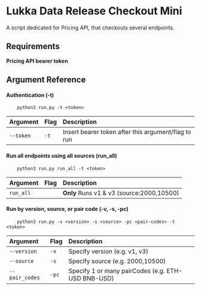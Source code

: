 
# Lukka Data Release Checkout Mini

A script dedicated for Pricing API, that checkouts several endpoints.


## Requirements

**Pricing API bearer token**
## Argument Reference

#### Authentication (-t)

```shell
    python3 run.py -t <token>
```
| Argument | Flag     | Description                |
| :-------- | :------- | :------------------------- |
| `--token` | `-t` | Insert bearer token after this argument/flag to run|

#### Run all endpoints using all sources (run_all)

```shell
    python3 run.py run_all -t <token>
```

| Argument | Flag     | Description                |
| :-------- | :------- | :------------------------- |
| `run_all` |  | **Only** Runs v1 & v3 (source:2000,10500)|


#### Run by version, source, or pair code  (-v, -s, -pc)

```shell
    python3 run.py -v <version> -s <source> -pc <pair-codes> -t <token>
```

| Argument | Flag     | Description                |
| :-------- | :------- | :------------------------- |
| `--version` | `-v` | Specify version (e.g. v1, v3)| 
| `--source`| `-s` | Specify source (e.g. 2000,10500)|
| `--pair_codes`| `-pc` | Specify 1 or many pairCodes (e.g. ETH-USD BNB-USD)|
